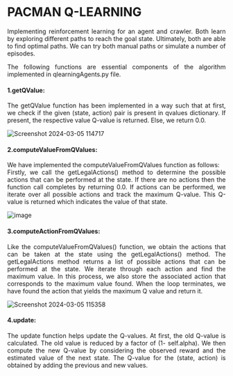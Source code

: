 <h1> PACMAN Q-LEARNING </h1>

<p align="justify">Implementing reinforcement learning for an agent and crawler. Both learn by exploring different paths to reach the goal state. Ultimately, both are able to find optimal paths. We can try both manual paths or simulate a number of episodes.</p>

<p align="justify">The following functions are essential components of the algorithm implemented in qlearningAgents.py file.</p>

<h4>1.getQValue:</h4>
<p align="justify">The getQValue function has been implemented in a way such that at first, we check if the given (state, action) pair is present in qvalues dictionary.  If present, the respective value Q-value is returned. Else, we return 0.0.</p>

![Screenshot 2024-03-05 114717](https://github.com/ChiragRadhakrishna43-7/Pacman_QLearning/assets/121251823/ffe201b8-9256-47fe-b32e-b53db58daf92)

<h4>2.computeValueFromQValues:</h4>
<p align="justify">We have implemented the computeValueFromQValues function as follows:<br/>
Firstly, we call the getLegalActions() method to determine the possible actions that can be performed at the state. If there are no actions then the function call completes by returning 0.0. If actions can be performed, we iterate over all possible actions and track the maximum Q-value. This Q-value is returned which indicates the value of that state.</p>

![image](https://github.com/ChiragRadhakrishna43-7/Pacman_QLearning/assets/121251823/aa517f22-01a7-48bc-871b-0e7f2a95ff64)

<h4>3.computeActionFromQValues:</h4>
<p align="justify">Like the computeValueFromQValues() function, we obtain the actions that can be taken at the state using the getLegalActions() method. The getLegalActions method returns a list of possible actions that can be performed at the state. We iterate through each action and find the maximum value. In this process, we also store the associated action that corresponds to the maximum value found.
When the loop terminates, we have found the action that yields the maximum Q value and return it.</p>

![Screenshot 2024-03-05 115358](https://github.com/ChiragRadhakrishna43-7/Pacman_QLearning/assets/121251823/56f8fcde-9a02-4302-88b4-b7d9968bc3e5)

<h4>4.update:</h4>
<p align="justify">The update function helps update the Q-values. At first, the old Q-value is calculated. The old value is reduced by a factor of (1- self.alpha). We then compute the new Q-value by considering the observed reward and the estimated value of the next state. The Q-value for the (state, action) is obtained by adding the previous and new values.</p>
